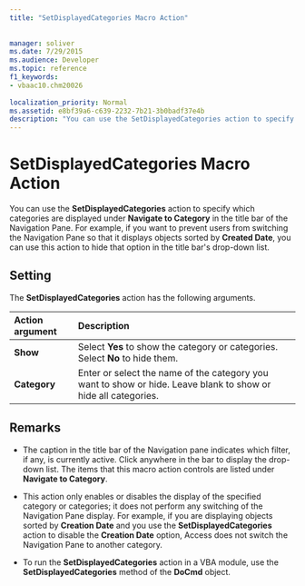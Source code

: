 ```yaml
---
title: "SetDisplayedCategories Macro Action"
 
 
manager: soliver
ms.date: 7/29/2015
ms.audience: Developer
ms.topic: reference
f1_keywords:
- vbaac10.chm20026
  
localization_priority: Normal
ms.assetid: e8bf39a6-c639-2232-7b21-3b0badf37e4b
description: "You can use the SetDisplayedCategories action to specify which categories are displayed under Navigate to Category in the title bar of the Navigation Pane. For example, if you want to prevent users from switching the Navigation Pane so that it displays objects sorted by Created Date, you can use this action to hide that option in the title bar's drop-down list."
---
```


# SetDisplayedCategories Macro Action

You can use the **SetDisplayedCategories** action to specify which categories are displayed under **Navigate to Category** in the title bar of the Navigation Pane. For example, if you want to prevent users from switching the Navigation Pane so that it displays objects sorted by **Created Date**, you can use this action to hide that option in the title bar's drop-down list.
  
## Setting

The **SetDisplayedCategories** action has the following arguments. 
  
|**Action argument**|**Description**|
|:-----|:-----|
|**Show** <br/> |Select **Yes** to show the category or categories. Select **No** to hide them.  <br/> |
|**Category** <br/> |Enter or select the name of the category you want to show or hide. Leave blank to show or hide all categories.  <br/> |
   
## Remarks

- The caption in the title bar of the Navigation pane indicates which filter, if any, is currently active. Click anywhere in the bar to display the drop-down list. The items that this macro action controls are listed under **Navigate to Category**.
    
- This action only enables or disables the display of the specified category or categories; it does not perform any switching of the Navigation Pane display. For example, if you are displaying objects sorted by **Creation Date** and you use the **SetDisplayedCategories** action to disable the **Creation Date** option, Access does not switch the Navigation Pane to another category. 
    
- To run the **SetDisplayedCategories** action in a VBA module, use the **SetDisplayedCategories** method of the **DoCmd** object. 
    

